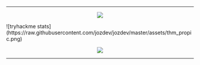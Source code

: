 
---
<p align="center"><img src="https://komarev.com/ghpvc/?username=jozdev&style=flat-square" /></p>
![tryhackme stats](https://raw.githubusercontent.com/jozdev/jozdev/master/assets/thm_propic.png)
<p align="center">
<a href="https://spotify-github-profile.vercel.app/api/view?uid=wj2k9mnpz8rif2wbjycvxginb&redirect=true">
<img src="https://spotify-github-profile.vercel.app/api/view?uid=wj2k9mnpz8rif2wbjycvxginb&cover_image=true&theme=novatorem&bar_color=474847&bar_color_cover=false" />
</a>
</p>

---

